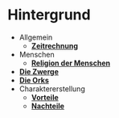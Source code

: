 # Hintergrund

- Allgemein
    - [**Zeitrechnung**](./zeitrechnung.md)
- Menschen
    - [**Religion der Menschen**](./religionen/menschen.md)
- [**Die Zwerge**](./völker/zwerge.md)
- [**Die Orks**](./völker/orks.md)
- Charaktererstellung
    - [**Vorteile**](https://draconisnoctis.github.io/dragosia/vorteile)
    - [**Nachteile**](https://draconisnoctis.github.io/dragosia/nachteile)
